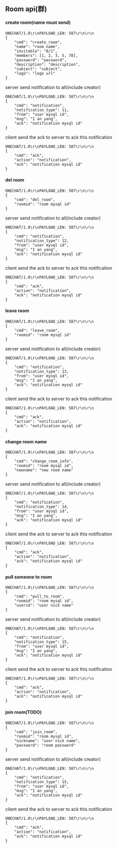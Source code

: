 ## Room api(群)

#### create room(name must send)

```
ONECHAT/1.0\r\nPAYLOAD_LEN: 587\r\n\r\n
{
    "cmd": "create_room",
    "name": "room name",
    "invitable": "0/1",
    "members": [1, 2, 3, 5, 78],
    "password": "password",
    "description": "description",
    "subject": "subject",
    "logo": "logo url"
}
```

server send notification to all(include creator)
```
ONECHAT/1.0\r\nPAYLOAD_LEN: 587\r\n\r\n
{
    "cmd": "notification",
    "notification_type": 11,
    "from": "user mysql id",
    "msg": "I an yang",
    "ack": "notification mysql id"
}
```

client send the ack to server to ack this notification
```
ONECHAT/1.0\r\nPAYLOAD_LEN: 587\r\n\r\n
{
    "cmd": "ack",
    "action": "notification",
    "ack": "notification mysql id"
}
```

#### del room

```
ONECHAT/1.0\r\nPAYLOAD_LEN: 587\r\n\r\n
{
    "cmd": "del_room",
    "roomid": "room mysql id"
}
```

server send notification to all(include creator)
```
ONECHAT/1.0\r\nPAYLOAD_LEN: 587\r\n\r\n
{
    "cmd": "notification",
    "notification_type": 12,
    "from": "user mysql id",
    "msg": "I an yang",
    "ack": "notification mysql id"
}
```

client send the ack to server to ack this notification
```
ONECHAT/1.0\r\nPAYLOAD_LEN: 587\r\n\r\n
{
    "cmd": "ack",
    "action": "notification",
    "ack": "notification mysql id"
}
```

#### leave room
```
ONECHAT/1.0\r\nPAYLOAD_LEN: 587\r\n\r\n
{
    "cmd": "leave_room",
    "roomid": "room mysql id"
}
```

server send notification to all(include creator)
```
ONECHAT/1.0\r\nPAYLOAD_LEN: 587\r\n\r\n
{
    "cmd": "notification",
    "notification_type": 13,
    "from": "user mysql id",
    "msg": "I an yang",
    "ack": "notification mysql id"
}
```

client send the ack to server to ack this notification
```
ONECHAT/1.0\r\nPAYLOAD_LEN: 587\r\n\r\n
{
    "cmd": "ack",
    "action": "notification",
    "ack": "notification mysql id"
}
```

#### change room name
```
ONECHAT/1.0\r\nPAYLOAD_LEN: 587\r\n\r\n
{
    "cmd": "change_room_info",
    "roomid": "room mysql id",
    "newname": "new room name"
}
```

server send notification to all(include creator)
```
ONECHAT/1.0\r\nPAYLOAD_LEN: 587\r\n\r\n
{
    "cmd": "notification",
    "notification_type": 14,
    "from": "user mysql id",
    "msg": "I an yang",
    "ack": "notification mysql id"
}
```

client send the ack to server to ack this notification
```
ONECHAT/1.0\r\nPAYLOAD_LEN: 587\r\n\r\n
{
    "cmd": "ack",
    "action": "notification",
    "ack": "notification mysql id"
}
```


#### pull someone to room
```
ONECHAT/1.0\r\nPAYLOAD_LEN: 587\r\n\r\n
{
    "cmd": "pull_to_room",
    "roomid": "room mysql id",
    "userid": "user nick name"
}
```

server send notification to all(include creator)
```
ONECHAT/1.0\r\nPAYLOAD_LEN: 587\r\n\r\n
{
    "cmd": "notification",
    "notification_type": 15,
    "from": "user mysql id",
    "msg": "I an yang",
    "ack": "notification mysql id"
}
```

client send the ack to server to ack this notification
```
ONECHAT/1.0\r\nPAYLOAD_LEN: 587\r\n\r\n
{
    "cmd": "ack",
    "action": "notification",
    "ack": "notification mysql id"
}
```


#### join room(TODO)
```
ONECHAT/1.0\r\nPAYLOAD_LEN: 587\r\n\r\n
{
    "cmd": "join_room",
    "roomid": "room mysql id",
    "nickname": "user nick name",
    "password": "room password"
}
```

server send notification to all(include creator)
```
ONECHAT/1.0\r\nPAYLOAD_LEN: 587\r\n\r\n
{
    "cmd": "notification",
    "notification_type": 15,
    "from": "user mysql id",
    "msg": "I an yang",
    "ack": "notification mysql id"
}
```

client send the ack to server to ack this notification
```
ONECHAT/1.0\r\nPAYLOAD_LEN: 587\r\n\r\n
{
    "cmd": "ack",
    "action": "notification",
    "ack": "notification mysql id"
}
```